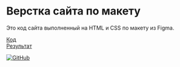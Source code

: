 # Верстка сайта по макету

Это код сайта выполненный на HTML и CSS по макету из Figma.  

[Код](https://github.com/wasteones/9-Site)  
[Результат](https://wasteones.github.io/9-Site/)

[![GitHub](https://img.shields.io/badge/-Мой_GitHub-333?style=for-the-badge&logo=GitHub&logoColor=fff)](https://github.com/wasteones)